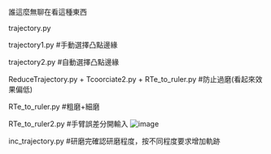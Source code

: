 誰這麼無聊在看這種東西


trajectory.py

trajectory1.py  #手動選擇凸點邊緣

trajectory2.py  #自動選擇凸點邊緣

ReduceTrajectory.py + Tcoorciate2.py + RTe_to_ruler.py   #防止過磨(看起來效果偏低)

RTe_to_ruler.py  #粗磨+細磨

RTe_to_ruler2.py  #手臂誤差分開輸入 
![image](https://github.com/yoriii2000/fuckuhsuzting/assets/111038997/f6ea2b25-d827-4232-91d0-006fa44feb78)




inc_trajectory.py  #研磨完確認研磨程度，按不同程度要求增加軌跡
